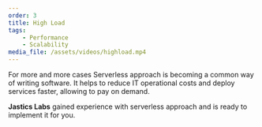```yaml
---
order: 3
title: High Load
tags:
    - Performance 
    - Scalability
media_file: /assets/videos/highload.mp4
---
```


For more and more cases Serverless approach is becoming a common way of writing software. It helps to reduce IT operational costs and deploy services faster, allowing to pay on demand.

**Jastics Labs** gained experience with serverless approach and is ready to implement it for you.